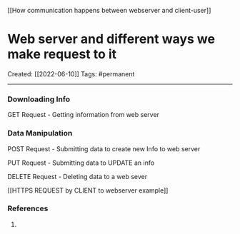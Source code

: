 [[How communication happens between webserver and client-user]]

# Web server and different ways we make request to it
Created:  [[2022-06-10]]
Tags: #permanent 

---
### Downloading Info
GET Request - Getting information from web server

### Data Manipulation
POST Request - Submitting data to create new Info to web server

PUT Request - Submitting data to UPDATE an info

DELETE Request - Deleting data to a web sever


[[HTTPS REQUEST by CLIENT to webserver example]]














### References
1. 